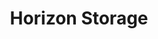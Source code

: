 ---
title: "Horizon Storage"
url: /miles-city/horizon-storage-south-tractor-avenue-9/
shop: storage rental
---
